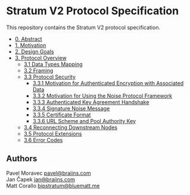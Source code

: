# Stratum V2 Protocol Specification
This repository contains the Stratum V2 protocol specification.

- [0. Abstract](https://github.com/stratum-mining/sv2-spec/blob/main/00-Abstract.md)
- [1. Motivation](https://github.com/stratum-mining/sv2-spec/blob/main/01-Motivation.md)
- [2. Design Goals](https://github.com/stratum-mining/sv2-spec/blob/main/02-Design-Goals.md)
- [3. Protocol Overview](https://github.com/stratum-mining/sv2-spec/blob/main/03-Protocol-Overview.md)
  - [3.1 Data Types Mapping](https://github.com/stratum-mining/sv2-spec/blob/main/03-Protocol-Overview.md#31-data-types-mapping)
  - [3.2 Framing](https://github.com/stratum-mining/sv2-spec/blob/main/03-Protocol-Overview.md#32-framing)
  - [3.3 Protocol Security](https://github.com/stratum-mining/sv2-spec/blob/main/03-Protocol-Overview.md#33-protocol-security)
    - [3.3.1 Motivation for Authenticated Encryption with Associated Data](https://github.com/stratum-mining/sv2-spec/blob/main/03-Protocol-Overview.md#331-motivation-for-authenticated-encryption-with-associated-data)
    - [3.3.2 Motivation for Using the Noise Protocol Framework](https://github.com/stratum-mining/sv2-spec/blob/main/03-Protocol-Overview.md#332-motivation-for-using-the-noise-protocol-framework)
    - [3.3.3 Authenticated Key Agreement Handshake](https://github.com/stratum-mining/sv2-spec/blob/main/03-Protocol-Overview.md#333-authenticated-key-agreement-handshake)
    - [3.3.4 Signature Noise Message](https://github.com/stratum-mining/sv2-spec/blob/main/03-Protocol-Overview.md#334-signature-noise-message)
    - [3.3.5 Certificate Format](https://github.com/stratum-mining/sv2-spec/blob/main/03-Protocol-Overview.md#335-certificate-format)
    - [3.3.6 URL Scheme and Pool Authority Key](https://github.com/stratum-mining/sv2-spec/blob/main/03-Protocol-Overview.md#336-url-scheme-and-pool-authority-key)
  - [3.4 Reconnecting Downstream Nodes](https://github.com/stratum-mining/sv2-spec/blob/main/03-Protocol-Overview.md#34-reconnecting-downstream-nodes)
  - [3.5 Protocol Extensions](https://github.com/stratum-mining/sv2-spec/blob/main/03-Protocol-Overview.md#35-protocol-extensions)
  - [3.6 Error Codes](https://github.com/stratum-mining/sv2-spec/blob/main/03-Protocol-Overview.md#36-error-codes)

## Authors
Pavel Moravec <pavel@braiins.com>  
Jan Čapek <jan@braiins.com>  
Matt Corallo <bipstratum@bluematt.me>
